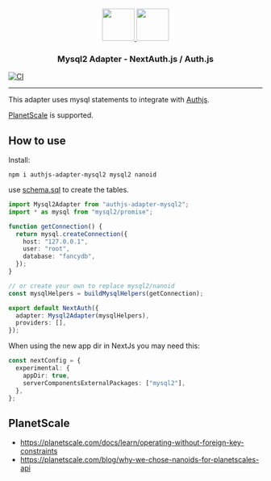 <p align="center">
  <br/>
  <a href="https://authjs.dev" target="_blank">
    <img height="64px" src="https://authjs.dev/img/logo/logo-sm.png" />
  </a>
  <a href="https://github.com/sidorares/node-mysql2#readme" target="_blank">
    <img height="64px" src="https://www.mysql.com/common/logos/logo-mysql-170x115.png"/>
  </a>
  <h3 align="center"><b>Mysql2 Adapter</b> - NextAuth.js / Auth.js</a></h3>
</p>

[![CI](https://github.com/roelandmoors/authjs-adapter-mysql2/actions/workflows/test.yml/badge.svg)](https://github.com/roelandmoors/authjs-adapter-mysql2/actions/workflows/test.yml)

---

This adapter uses mysql statements to integrate with [Authjs](https://authjs.dev/).

[PlanetScale](https://planetscale.com/) is supported.

## How to use

Install:

```
npm i authjs-adapter-mysql2 mysql2 nanoid
```

use [schema.sql](schema.sql) to create the tables.

```ts
import Mysql2Adapter from "authjs-adapter-mysql2";
import * as mysql from "mysql2/promise";

function getConnection() {
  return mysql.createConnection({
    host: "127.0.0.1",
    user: "root",
    database: "fancydb",
  });
}

// or create your own to replace mysql2/nanoid
const mysqlHelpers = buildMysqlHelpers(getConnection);

export default NextAuth({
  adapter: Mysql2Adapter(mysqlHelpers),
  providers: [],
});
```

When using the new app dir in NextJs you may need this:

```ts
const nextConfig = {
  experimental: {
    appDir: true,
    serverComponentsExternalPackages: ["mysql2"],
  },
};
```

## PlanetScale

- https://planetscale.com/docs/learn/operating-without-foreign-key-constraints
- https://planetscale.com/blog/why-we-chose-nanoids-for-planetscales-api
